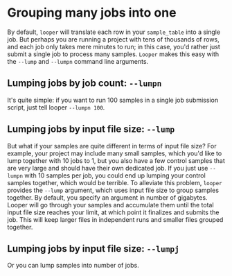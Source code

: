# Grouping many jobs into one

By default, `looper` will translate each row in your `sample_table` into a single job. But perhaps you are running a project with tens of thousands of rows, and each job only takes mere minutes to run; in this case, you'd rather just submit a single job to process many samples. `Looper` makes this easy with the `--lump` and `--lumpn` command line arguments.

## Lumping jobs by job count: `--lumpn`

It's quite simple: if you want to run 100 samples in a single job submission script, just tell looper `--lumpn 100`.

## Lumping jobs by input file size: `--lump`

But what if your samples are quite different in terms of input file size? For example, your project may include many small samples, which you'd like to lump together with 10 jobs to 1, but you also have a few control samples that are very large and should have their own dedicated job. If you just use `--lumpn` with 10 samples per job, you could end up lumping your control samples together, which would be terrible. To alleviate this problem, `looper` provides the `--lump` argument, which uses input file size to group samples together. By default, you specify an argument in number of gigabytes. Looper will go through your samples and accumulate them until the total input file size reaches your limit, at which point it finalizes and submits the job. This will keep larger files in independent runs and smaller files grouped together.

## Lumping jobs by input file size: `--lumpj`

Or you can lump samples into number of jobs.